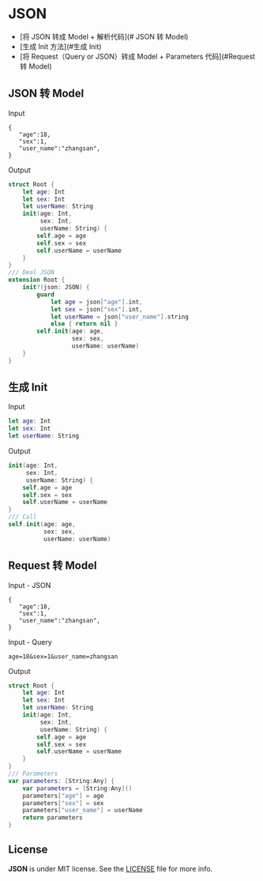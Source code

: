 # JSON

- [将 JSON 转成 Model + 解析代码](# JSON 转 Model)
- [生成 Init 方法](#生成 Init)
- [将 Request（Query or JSON）转成 Model + Parameters 代码](#Request 转 Model)



## JSON 转 Model

Input

```
{
   "age":18,
   "sex":1,
   "user_name":"zhangsan",
}
```

Output

```swift
struct Root {
    let age: Int
    let sex: Int
    let userName: String
    init(age: Int,
         sex: Int,
         userName: String) {
        self.age = age
        self.sex = sex
        self.userName = userName
    }
}
/// Deal JSON
extension Root {
    init?(json: JSON) {
        guard
            let age = json["age"].int,
            let sex = json["sex"].int,
            let userName = json["user_name"].string
            else { return nil }
        self.init(age: age,
                  sex: sex,
                  userName: userName)
    }
}

```



## 生成 Init

Input

```swift
let age: Int
let sex: Int
let userName: String
```

Output

```swift
init(age: Int,
     sex: Int,
     userName: String) {
    self.age = age
    self.sex = sex
    self.userName = userName
}
/// Call
self.init(age: age,
          sex: sex,
          userName: userName)
```



## Request 转 Model

Input - JSON

```
{
   "age":18,
   "sex":1,
   "user_name":"zhangsan",
}
```

Input - Query

```
age=18&sex=1&user_name=zhangsan
```

Output

```swift
struct Root {
    let age: Int
    let sex: Int
    let userName: String
    init(age: Int,
         sex: Int,
         userName: String) {
        self.age = age
        self.sex = sex
        self.userName = userName
    }
}
/// Parameters
var parameters: [String:Any] {
    var parameters = [String:Any]()
    parameters["age"] = age
    parameters["sex"] = sex
    parameters["user_name"] = userName
    return parameters
}
```



## License

**JSON** is under MIT license. See the [LICENSE](LICENSE) file for more info.